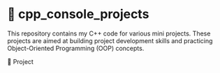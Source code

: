 # 🌟 cpp_console_projects

This repository contains my C++ code for various mini projects. These projects are aimed at building project development skills and practicing Object-Oriented Programming (OOP) concepts.

📁 Project
